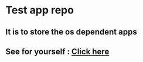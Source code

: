 # Test app repo

## It is to store the os dependent apps

## See for yourself : [Click here](amlanpatra.github.io/testapp)
